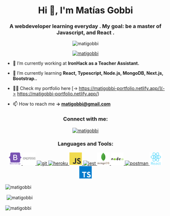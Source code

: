 <h1 align="center">Hi 👋, I'm Matías Gobbi</h1>
<h3 align="center">A webdeveloper learning everyday . My goal: be a master of Javascript, and React .</h3>

<p align="center"> <img src="https://komarev.com/ghpvc/?username=matigobbi&label=Profile%20views&color=0e75b6&style=flat" alt="matigobbi" /> </p>

<p align="center"> <a href="https://github.com/ryo-ma/github-profile-trophy"><img src="https://github-profile-trophy.vercel.app/?username=matigobbi" alt="matigobbi" /></a> </p>

- 🔭 I’m currently working at **IronHack as a Teacher Assistant.**

- 🌱 I’m currently learning **React, Typescript, Node.js, MongoDB, Next.js, Bootstrap..**

- 👨‍💻 Check my portfolio here [-> https://matigobbi-portfolio.netlify.app/](-> https://matigobbi-portfolio.netlify.app/)

- 📫 How to reach me **-> matigobbi@gmail.com**

<h3 align="center">Connect with me:</h3>
<p align="center">
<a href="https://linkedin.com/in/matigobbi" target="blank"><img align="center" src="https://raw.githubusercontent.com/rahuldkjain/github-profile-readme-generator/master/src/images/icons/Social/linked-in-alt.svg" alt="matigobbi" height="30" width="40" /></a>
</p>

<h3 align="center">Languages and Tools:</h3>
<p align="center"> <a href="https://getbootstrap.com" target="_blank" rel="noreferrer"> <img src="https://raw.githubusercontent.com/devicons/devicon/master/icons/bootstrap/bootstrap-plain-wordmark.svg" alt="bootstrap" width="40" height="40"/> </a> <a href="https://expressjs.com" target="_blank" rel="noreferrer"> <img src="https://raw.githubusercontent.com/devicons/devicon/master/icons/express/express-original-wordmark.svg" alt="express" width="40" height="40"/> </a> <a href="https://git-scm.com/" target="_blank" rel="noreferrer"> <img src="https://www.vectorlogo.zone/logos/git-scm/git-scm-icon.svg" alt="git" width="40" height="40"/> </a> <a href="https://heroku.com" target="_blank" rel="noreferrer"> <img src="https://www.vectorlogo.zone/logos/heroku/heroku-icon.svg" alt="heroku" width="40" height="40"/> </a> <a href="https://developer.mozilla.org/en-US/docs/Web/JavaScript" target="_blank" rel="noreferrer"> <img src="https://raw.githubusercontent.com/devicons/devicon/master/icons/javascript/javascript-original.svg" alt="javascript" width="40" height="40"/> </a> <a href="https://jestjs.io" target="_blank" rel="noreferrer"> <img src="https://www.vectorlogo.zone/logos/jestjsio/jestjsio-icon.svg" alt="jest" width="40" height="40"/> </a> <a href="https://www.mongodb.com/" target="_blank" rel="noreferrer"> <img src="https://raw.githubusercontent.com/devicons/devicon/master/icons/mongodb/mongodb-original-wordmark.svg" alt="mongodb" width="40" height="40"/> </a> <a href="https://nodejs.org" target="_blank" rel="noreferrer"> <img src="https://raw.githubusercontent.com/devicons/devicon/master/icons/nodejs/nodejs-original-wordmark.svg" alt="nodejs" width="40" height="40"/> </a> <a href="https://postman.com" target="_blank" rel="noreferrer"> <img src="https://www.vectorlogo.zone/logos/getpostman/getpostman-icon.svg" alt="postman" width="40" height="40"/> </a> <a href="https://reactjs.org/" target="_blank" rel="noreferrer"> <img src="https://raw.githubusercontent.com/devicons/devicon/master/icons/react/react-original-wordmark.svg" alt="react" width="40" height="40"/> </a> <a href="https://www.typescriptlang.org/" target="_blank" rel="noreferrer"> <img src="https://raw.githubusercontent.com/devicons/devicon/master/icons/typescript/typescript-original.svg" alt="typescript" width="40" height="40"/> </a> </p>

<p><img align="center" src="https://github-readme-stats.vercel.app/api/top-langs?username=matigobbi&show_icons=true&theme=cobalt&locale=en&layout=compact" alt="matigobbi" /></p>

<p>&nbsp;<img align="center" src="https://github-readme-stats.vercel.app/api?username=matigobbi&show_icons=true&locale=en" alt="matigobbi" /></p>

<p><img align="center" src="https://github-readme-streak-stats.herokuapp.com/?user=matigobbi&" alt="matigobbi" /></p>
